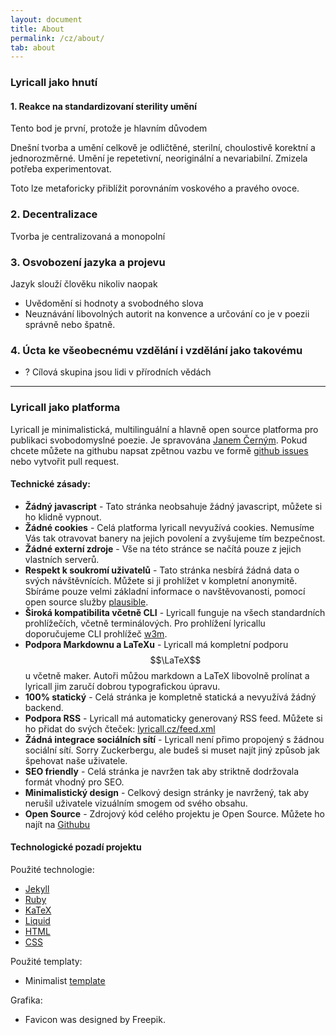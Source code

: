 ```yaml
---
layout: document
title: About
permalink: /cz/about/
tab: about
---
```


### Lyricall jako hnutí

#### 1. Reakce na standardizovaní sterility umění
Tento bod je první, protože je hlavním důvodem

Dnešní tvorba a umění celkově je odličtěné, sterilní, choulostivě korektní a jednorozměrné.
Umění je repetetivní, neoriginální a nevariabilní. Zmizela potřeba experimentovat.

Toto lze metaforicky přiblížit porovnáním voskového a pravého ovoce.

### 2. Decentralizace
Tvorba je centralizovaná a monopolní

### 3. Osvobození jazyka a projevu
Jazyk slouží člověku nikoliv naopak
- Uvědomění si hodnoty a svobodného slova
- Neuznávání libovolných autorit na konvence a určování co je v poezii správně nebo 
špatně.

### 4. Úcta ke všeobecnému vzdělání i vzdělání jako takovému
- ? Cílová skupina jsou lidi v přírodních vědách

---

### Lyricall jako platforma
Lyricall je minimalistická, multilinguální a hlavně open source platforma pro publikaci
svobodomyslné poezie. Je spravována [Janem Černým](https://blackblog.cz/). Pokud chcete
můžete na githubu napsat zpětnou vazbu ve formě [github issues](https://github.com/yagarea/lyricall/issues)
nebo vytvořit pull request.

#### Technické zásady:
- **Žádný javascript** - Tato stránka neobsahuje žádný javascript, můžete si ho klidně
vypnout.
- **Žádné cookies** - Celá platforma lyricall nevyužívá cookies. Nemusíme Vás tak 
otravovat banery na jejich povolení a zvyšujeme tím bezpečnost.
- **Žádné externí zdroje** - Vše na této stránce se načítá pouze z jejich vlastních 
serverů.
- **Respekt k soukromí uživatelů** - Tato stránka nesbírá žádná data o svých 
návštěvnících. Můžete si ji prohlížet v kompletní anonymitě. Sbíráme pouze velmi 
základní informace o navštěvovanosti, pomocí open source služby [plausible](https://plausible.io/).
- **Široká kompatibilita včetně CLI** - Lyricall funguje na všech standardních 
prohlížečích, včetně terminálových. Pro prohlížení lyricallu doporučujeme CLI prohlížeč 
[w3m](http://w3m.sourceforge.net/).
- **Podpora Markdownu a LaTeXu** - Lyricall má kompletní podporu $$\LaTeX$$u včetně 
maker. Autoři můžou markdown a LaTeX libovolně prolínat a lyricall jim zaručí dobrou 
typografickou úpravu.
- **100% statický** - Celá stránka je kompletně statická a nevyužívá žádný backend.
- **Podpora RSS** - Lyricall má automaticky generovaný RSS feed. Můžete si ho přidat 
do svých čteček: [lyricall.cz/feed.xml](/feed.xml)
- **Žádná integrace sociálních sítí** - Lyricall není přimo propojený s žádnou 
sociální sítí. Sorry Zuckerbergu, ale budeš si muset najít jiný způsob jak špehovat 
naše uživatele.
- **SEO friendly** - Celá stránka je navržen tak aby striktně dodržovala formát vhodný 
pro SEO.
- **Minimalistický design** - Celkový design stránky je navržený, tak aby nerušil 
uživatele vizuálním smogem od svého obsahu.
- **Open Source** - Zdrojový kód celého projektu je Open Source. Můžete ho najít na 
[Githubu](https://github.com/yagarea/lyricall)

#### Technologické pozadí projektu

Použité technologie:
- [Jekyll](https://jekyllrb.com/)
- [Ruby](https://www.ruby-lang.org/en/)
- [KaTeX](https://katex.org/)
- [Liquid](https://shopify.github.io/liquid/)
- [HTML](https://en.wikipedia.org/wiki/HTML)
- [CSS](https://en.wikipedia.org/wiki/CSS)

Použité templaty:
- Minimalist [template](https://github.com/Trybnetic/minimalist/)

Grafika:
- Favicon was designed by Freepik.
 

